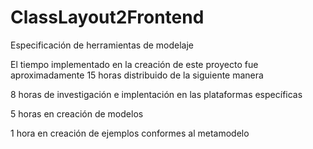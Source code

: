 # ClassLayout2Frontend
Especificación de herramientas de modelaje

El tiempo implementado en la creación de este proyecto fue aproximadamente 15 horas distribuido de la siguiente manera

8 horas de investigación e implentación en las plataformas específicas

5 horas en creación de modelos 

1 hora en creación de ejemplos conformes al metamodelo
